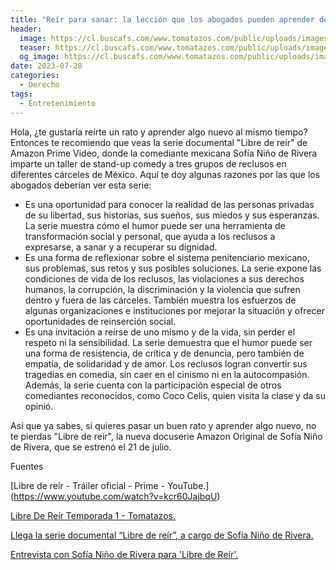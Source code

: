 ```yaml
---
title: "Reír para sanar: la lección que los abogados pueden aprender de los reclusos en “Libre de reír”"
header:
  image: https://cl.buscafs.com/www.tomatazos.com/public/uploads/images/407645/407645_173x307.jpg
  teaser: https://cl.buscafs.com/www.tomatazos.com/public/uploads/images/407645/407645_173x307.jpg
  og_image: https://cl.buscafs.com/www.tomatazos.com/public/uploads/images/407645/407645_173x307.jpg
date: 2023-07-28
categories:
  - Derecho
tags:
  - Entretenimiento
---
```


Hola, ¿te gustaría reírte un rato y aprender algo nuevo al mismo tiempo? Entonces te recomiendo que veas la serie documental "Libre de reír" de Amazon Prime Video, donde la comediante mexicana Sofía Niño de Rivera imparte un taller de stand-up comedy a tres grupos de reclusos en diferentes cárceles de México. Aquí te doy algunas razones por las que los abogados deberían ver esta serie:

- Es una oportunidad para conocer la realidad de las personas privadas de su libertad, sus historias, sus sueños, sus miedos y sus esperanzas. La serie muestra cómo el humor puede ser una herramienta de transformación social y personal, que ayuda a los reclusos a expresarse, a sanar y a recuperar su dignidad.
- Es una forma de reflexionar sobre el sistema penitenciario mexicano, sus problemas, sus retos y sus posibles soluciones. La serie expone las condiciones de vida de los reclusos, las violaciones a sus derechos humanos, la corrupción, la discriminación y la violencia que sufren dentro y fuera de las cárceles. También muestra los esfuerzos de algunas organizaciones e instituciones por mejorar la situación y ofrecer oportunidades de reinserción social.
- Es una invitación a reírse de uno mismo y de la vida, sin perder el respeto ni la sensibilidad. La serie demuestra que el humor puede ser una forma de resistencia, de crítica y de denuncia, pero también de empatía, de solidaridad y de amor. Los reclusos logran convertir sus tragedias en comedia, sin caer en el cinismo ni en la autocompasión. Además, la serie cuenta con la participación especial de otros comediantes reconocidos, como Coco Celis, quien visita la clase y da su opinió.

Así que ya sabes, si quieres pasar un buen rato y aprender algo nuevo, no te pierdas "Libre de reír", la nueva docuserie Amazon Original de Sofía Niño de Rivera, que se estrenó el 21 de julio.

Fuentes

[Libre de reír - Tráiler oficial - Prime - YouTube.] (https://www.youtube.com/watch?v=kcr60JajbqU)

[Libre De Reír Temporada 1 - Tomatazos. ](https://www.tomatazos.com/series/850326/Libre-De-Reir/temporada/1)

[Llega la serie documental “Libre de reír”, a cargo de Sofía Niño de Rivera. ](https://intoleranciadiario.com/articles/espectaculos/2023/07/13/1013470-llega-la-serie-documental-libre-de-reir-a-cargo-de-sofia-nino-de-rivera.html)

[Entrevista con Sofía Niño de Rivera para 'Libre de Reír'. ](https://www.revistacentral.com.mx/que-ver/sofia-nino-rivera-libre-de-reir-entrevista)

